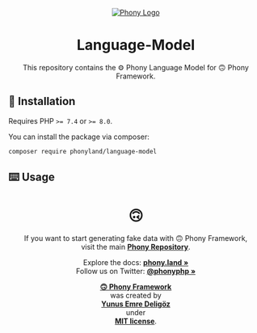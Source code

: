 <div align="center">

[![Phony Logo](https://raw.githubusercontent.com/phonyland/artwork/master/logo.png)](https://github.com/phonyland)

</div>

<div align="center">

# Language-Model

This repository contains the ⚙️ Phony Language Model for 🙃 Phony Framework.

</div>

## 🚀 Installation

Requires PHP `>= 7.4` or `>= 8.0`.

You can install the package via composer:

```console
composer require phonyland/language-model
```

## ⌨️ Usage


<div align="center">

# 🙃   

If you want to start generating fake data with 🙃 Phony Framework,  
visit the main **[Phony Repository](https://github.com/phonyland/phony)**.

Explore the docs: **[phony.land »](https://phony.land/)**  
Follow us on Twitter: **[@phonyphp »](https://twitter.com/phonyphp)**
 
**[🙃 Phony Framework](https://phony.land)**  
was created by  
**[Yunus Emre Deligöz](https://twitter.com/yedeligoez)**  
under  
**[MIT license](https://opensource.org/licenses/MIT)**.

</div>

